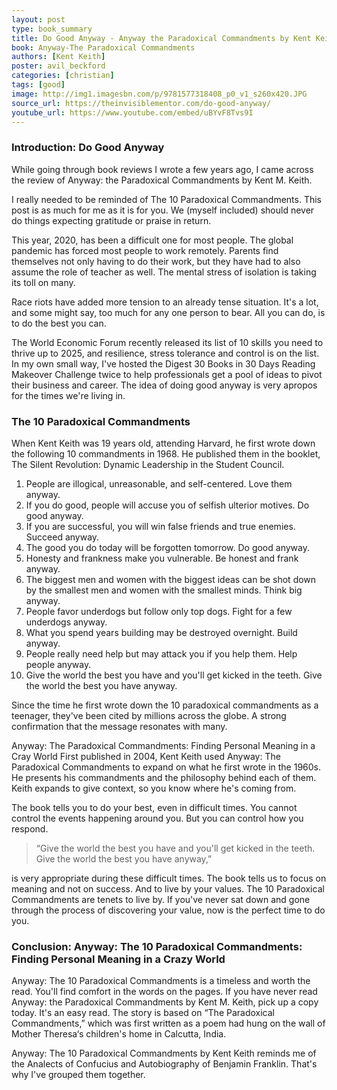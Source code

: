 ```yaml
---
layout: post
type: book_summary
title: Do Good Anyway - Anyway the Paradoxical Commandments by Kent Keith
book: Anyway-The Paradoxical Commandments
authors: [Kent Keith]
poster: avil_beckford
categories: [christian]
tags: [good]
image: http://img1.imagesbn.com/p/9781577318408_p0_v1_s260x420.JPG
source_url: https://theinvisiblementor.com/do-good-anyway/
youtube_url: https://www.youtube.com/embed/uBYvF8Tvs9I
---
```


### Introduction: Do Good Anyway

While going through book reviews I wrote a few years ago, I came across the review of Anyway: the Paradoxical Commandments by Kent M. Keith.

I really needed to be reminded of The 10 Paradoxical Commandments. This post is as much for me as it is for you. We (myself included) should never do things expecting gratitude or praise in return.

This year, 2020, has been a difficult one for most people. The global pandemic has forced most people to work remotely. Parents find themselves not only having to do their work, but they have had to also assume the role of teacher as well. The mental stress of isolation is taking its toll on many.

Race riots have added more tension to an already tense situation. It's a lot, and some might say, too much for any one person to bear. All you can do, is to do the best you can.

The World Economic Forum recently released its list of 10 skills you need to thrive up to 2025, and resilience, stress tolerance and control is on the list. In my own small way, I've hosted the Digest 30 Books in 30 Days Reading Makeover Challenge twice to help professionals get a pool of ideas to pivot their business and career. The idea of doing good anyway is very apropos for the times we're living in.

### The 10 Paradoxical Commandments

When Kent Keith was 19 years old, attending Harvard, he first wrote down the following 10 commandments in 1968. He published them in the booklet, The Silent Revolution: Dynamic Leadership in the Student Council.

1. People are illogical, unreasonable, and self-centered. Love them anyway.
2. If you do good, people will accuse you of selfish ulterior motives. Do good anyway.
3. If you are successful, you will win false friends and true enemies. Succeed anyway.
4. The good you do today will be forgotten tomorrow. Do good anyway.
5. Honesty and frankness make you vulnerable. Be honest and frank anyway.
6. The biggest men and women with the biggest ideas can be shot down by the smallest men and women with the smallest minds. Think big anyway.
7. People favor underdogs but follow only top dogs. Fight for a few underdogs anyway.
8. What you spend years building may be destroyed overnight. Build anyway.
9. People really need help but may attack you if you help them. Help people anyway.
10. Give the world the best you have and you'll get kicked in the teeth. Give the world the best you have anyway.

Since the time he first wrote down the 10 paradoxical commandments as a teenager, they've been cited by millions across the globe. A strong confirmation that the message resonates with many.

Anyway: The Paradoxical Commandments: Finding Personal Meaning in a Cray World
First published in 2004, Kent Keith used Anyway: The Paradoxical Commandments to expand on what he first wrote in the 1960s. He presents his commandments and the philosophy behind each of them. Keith expands to give context, so you know where he's coming from.

The book tells you to do your best, even in difficult times. You cannot control the events happening around you. But you can control how you respond.

> “Give the world the best you have and you'll get kicked in the teeth. Give the world the best you have anyway,”

is very appropriate during these difficult times. The book tells us to focus on meaning and not on success. And to live by your values. The 10 Paradoxical Commandments are tenets to live by. If you've never sat down and gone through the process of discovering your value, now is the perfect time to do you.

### Conclusion: Anyway: The 10 Paradoxical Commandments: Finding Personal Meaning in a Crazy World

Anyway: The 10 Paradoxical Commandments is a timeless and worth the read. You'll find comfort in the words on the pages. If you have never read Anyway: the Paradoxical Commandments by Kent M. Keith, pick up a copy today. It's an easy read. The story is based on “The Paradoxical Commandments,” which was first written as a poem had hung on the wall of Mother Theresa‘s children's home in Calcutta, India.

Anyway: The 10 Paradoxical Commandments by Kent Keith reminds me of the Analects of Confucius and Autobiography of Benjamin Franklin. That's why I've grouped them together.
